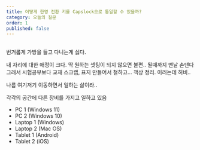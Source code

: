 ```yaml
---
title: 어떻게 한영 전환 키를 Capslock으로 통일할 수 있을까?
category: 오늘의 질문
order: 1
published: false
---
```

##


번거롭게 가방을 들고 다니는게 싫다.

내 자리에 대한 애정이 크다. 딱 원하는 셋팅이 되지 않으면 불편.. 될때까지 맨날 손댄다
그래서 시험공부보다 교재 스크랩, 표지 만들어서 철하고... 책상 정리. 이러는데 허비..

나름 여기저기 이동하면서 일하는 삶이라..

각각의 공간에 다른 장비를 가지고 일하고 있음

- PC 1 (Windows 11)
- PC 2 (Windows 10)
- Laptop 1 (Windows)
- Laptop 2 (Mac OS)
- Tablet 1 (Android)
- Tablet 2 (iOS)